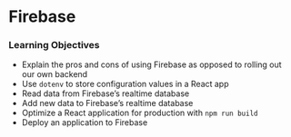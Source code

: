 # Firebase 

### Learning Objectives

- Explain the pros and cons of using Firebase as opposed to rolling out our own backend
- Use `dotenv` to store configuration values in a React app 
- Read data from Firebase’s realtime database 
- Add new data to Firebase’s realtime database 
- Optimize a React application for production with `npm run build`
- Deploy an application to Firebase 

